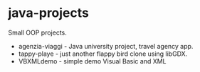 # java-projects
Small OOP projects.

- agenzia-viaggi                     - Java university project, travel agency app.
- tappy-playe                        - just another flappy bird clone using libGDX.
- VBXMLdemo                          - simple demo Visual Basic and XML
